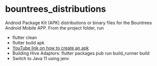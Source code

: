 # bountrees_distributions

Android Package Kit (APK) distributions or binary files for the Bountrees Android Mobile APP. From the project folder, run
-  flutter clean
- flutter build apk
- [YouTube link on how to create an apk](https://www.youtube.com/watch?v=qSn68_WLRKc)
- Building Hive Adaptors: flutter packages pub run build_runner build  
- Switch to Java 11 using jenv

